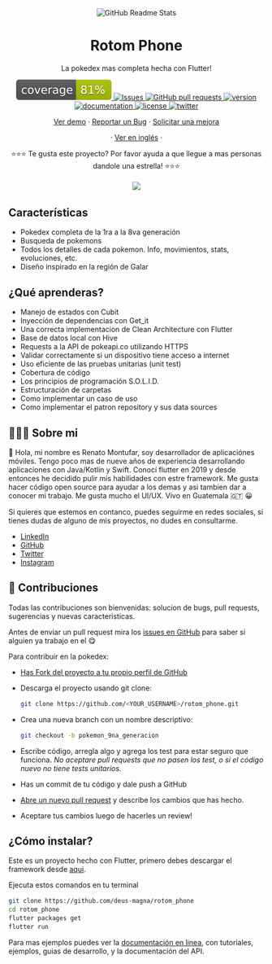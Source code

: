 <p align="center">
 <img width="100px" src="https://res.cloudinary.com/rmontufar1792/image/upload/v1619156157/github/rotom_phone.svg" align="center" alt="GitHub Readme Stats" />
 <h1 align="center">Rotom Phone</h1>
 <p align="center">La pokedex mas completa hecha con Flutter!</p>
</p>
  <p align="center">
    <a href="">
      <img src="coverage_badge.svg" />
    </a>
    <a href="https://github.com/deus-magna/rotom_phone/issues">
      <img alt="Issues" src="https://img.shields.io/github/issues/deus-magna/rotom_phone?color=0088ff" />
    </a>
    <a href="https://github.com/deus-magna/rotom_phone/pulls">
      <img alt="GitHub pull requests" src="https://img.shields.io/github/issues-pr/deus-magna/rotom_phone?color=0088ff" />
    </a>
    <a href="https://img.shields.io/badge/version-1.0.0-blue">
      <img alt="version" src="https://img.shields.io/badge/version-1.0.0-blue" />
    </a>
    <a href="https://img.shields.io/badge/documentation-yes-success">
      <img alt="documentation" src="https://img.shields.io/badge/documentation-yes-success" />
    </a>
    <a href="https://img.shields.io/badge/License-MIT-yellow.svg">
      <img alt="license" src="https://img.shields.io/badge/License-MIT-yellow.svg" />
    </a>
     <a href="https://img.shields.io/twitter/follow/deus_magna?style=social">
      <img alt="twitter" src="https://img.shields.io/twitter/follow/deus_magna?style=social" />
    </a>
  </p>

  <p align="center">
    <a href="#demo">Ver demo</a>
    ·
    <a href="https://github.com/deus-magna/rotom_phone/issues/new/choose">Reportar un Bug</a>
    ·
    <a href="https://github.com/deus-magna/rotom_phone/issues/new/choose">Solicitar una mejora</a>
  </p>
  <p align="center">
    ·
    <a href="/docs/readme_en.md">Ver en inglés</a>
    ·
  </p>
</p>
<p align="center">⭐️⭐️⭐️ Te gusta este proyecto? Por favor ayuda a que llegue a mas personas dandole una estrella! ⭐️⭐️⭐️
<br>
<br>
<img width="800px" src="https://res.cloudinary.com/rmontufar1792/image/upload/v1620198066/github/rotom_portada.png"/>

## Características
- Pokedex completa de la 1ra a la 8va generación
- Busqueda de pokemons
- Todos los detalles de cada pokemon. Info, movimientos, stats, evoluciones, etc.
- Diseño inspirado en la región de Galar

## ¿Qué aprenderas?
- Manejo de estados con Cubit
- Inyección de dependencias con Get_it
- Una correcta implementacion de Clean Architecture con Flutter
- Base de datos local con Hive
- Requests a la API de pokeapi.co utilizando HTTPS
- Validar correctamente si un dispositivo tiene acceso a internet
- Uso eficiente de las pruebas unitarias (unit test)
- Cobertura de código
- Los principios de programación S.O.L.I.D.
- Estructuración de carpetas
- Como implementar un caso de uso
- Como implementar el patron repository y sus data sources

## 👨🏻‍💻 Sobre mi
👋 Hola, mi nombre es Renato Montufar, soy desarrollador de aplicaciónes móviles. Tengo poco mas de nueve años de experiencia desarrollando aplicaciones con Java/Kotlin y Swift. Conocí flutter en 2019 y desde entonces he decidido pulir mis habilidades con estre framework. Me gusta hacer código open source para ayudar a los demas y asi tambien dar a conocer mi trabajo. Me gusta mucho el UI/UX. Vivo en Guatemala 🇬🇹 😀

Si quieres que estemos en contanco, puedes seguirme en redes sociales, si tienes dudas de alguno de mis proyectos, no dudes en consultarme.

- [LinkedIn](https://www.linkedin.com/in/deus-magna/)
- [GitHub](https://github.com/deus-magna/)
- [Twitter](https://twitter.com/deus_magna)
- [Instagram](https://www.instagram.com/deus_magna/) 

## 🤝 Contribuciones

Todas las contribuciones son bienvenidas: solucion de bugs, pull requests, sugerencias y nuevas caracteristicas.

Antes de enviar un pull request mira los [issues en GitHub](https://github.com/deus-magna/rotom_phone/issues) para saber si alguien ya trabajo en el 😋

Para contribuir en la pokedex:

- [Has Fork del proyecto a tu propio perfil de GitHub](https://help.github.com/articles/fork-a-repo/)

- Descarga el proyecto usando git clone:

    ```sh
    git clone https://github.com/<YOUR_USERNAME>/rotom_phone.git
    ```

- Crea una nueva branch con un nombre descriptivo:

    ```sh
    git checkout -b pokemon_9na_generacion
    ```

- Escribe código, arregla algo y agrega los test para estar seguro que funciona. *No aceptare pull requests que no pasen los test, o si el código nuevo no tiene tests unitarios.*

- Has un commit de tu código y dale push a GitHub

- [Abre un nuevo pull request](https://help.github.com/articles/creating-a-pull-request/) y describe los cambios que has hecho.

- Aceptare tus cambios luego de hacerles un review!

## ¿Cómo instalar?

Este es un proyecto hecho con Flutter, primero debes descargar el framework desde [aqui](https://flutter.dev/docs/get-started/install).

Ejecuta estos comandos en tu terminal

```sh
git clone https://github.com/deus-magna/rotom_phone
cd rotom_phone
flutter packages get
flutter run
```

Para mas ejemplos puedes ver la
[documentación en linea](https://flutter.dev/docs), con tutoriales,
ejemplos, guias de desarrollo, y la documentación del API.
